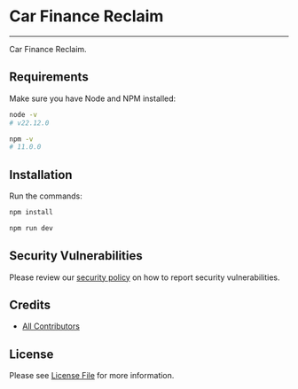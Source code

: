 # Car Finance Reclaim

---

Car Finance Reclaim.

## Requirements

Make sure you have Node and NPM installed:

```bash
node -v
# v22.12.0
```

```bash
npm -v
# 11.0.0
```

## Installation

Run the commands:

```bash
npm install
```

```bash
npm run dev
```

## Security Vulnerabilities

Please review our [security policy](https://github.com/SamHillierDev/car-finance-reclaim/security/policy) on how to report security vulnerabilities.

## Credits

- [All Contributors](https://github.com/SamHillierDev/car-finance-reclaim/contributors)

## License

Please see [License File](https://github.com/SamHillierDev/car-finance-reclaim/blob/main/LICENSE) for more information.
